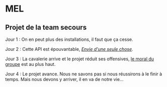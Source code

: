 # MEL

## Projet de la team secours

Jour 1 : On en peut plus des installations, il faut que ça cesse.

Jour 2 : Cette API est épouvantable, _[Envie d'une seule chose](https://www.youtube.com/watch?v=z3j0WTKAFE8)_.

Jour 3 : La cavalerie arrive et le projet réduit ses offensives, [le moral du groupe](https://youtu.be/jsDToLObtpE?t=19) est au plus haut.

Jour 4 : Le projet avance. Nous ne savons pas si nous réussirons à le finir à temps. Mais nous devons y arriver, il en va de notre vie...
